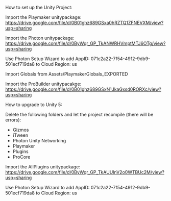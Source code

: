 How to set up the Unity Project:

Import the Playmaker unitypackage:
https://drive.google.com/file/d/0B01ghz689GSxa0hRZTQ1ZFNEVXM/view?usp=sharing

Import the Photon unitypackage:
https://drive.google.com/file/d/0ByWqr_GP_TkANWRHVmptMTJ6OTg/view?usp=sharing

Use Photon Setup Wizard to add AppID: 071c2a22-7f54-4912-9db9-501ecf719da8 to Cloud Region: us

Import Globals from Assets/PlaymakerGlobals_EXPORTED

Import the ProBuilder unitypacakge:
https://drive.google.com/file/d/0B01ghz689GSxN1JkaGxsd0RORXc/view?usp=sharing


How to upgrade to Unity 5:

Delete the following folders and let the project recompile (there will be errors):
- Gizmos
- iTween
- Photon Unity Networking
- Playmaker
- Plugins
- ProCore

Import the AllPlugins unitypackage:
https://drive.google.com/file/d/0ByWqr_GP_TkAUUlnV2o0WTBUc2M/view?usp=sharing

Use Photon Setup Wizard to add AppID: 071c2a22-7f54-4912-9db9-501ecf719da8 to Cloud Region: us